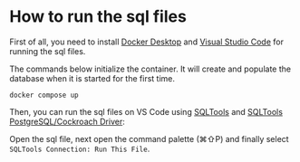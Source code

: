 # How to run the sql files
First of all, you need to install [Docker Desktop](https://www.docker.com/products/docker-desktop/) and [Visual Studio Code](https://code.visualstudio.com/) for running the sql files.

The commands below initialize the container. It will create and populate the database when it is started for the first time.
```
docker compose up
```

Then, you can run the sql files on VS Code using [SQLTools](https://marketplace.visualstudio.com/items/?itemName=mtxr.sqltools) and [SQLTools PostgreSQL/Cockroach Driver](https://marketplace.visualstudio.com/items/?itemName=mtxr.sqltools-driver-pg):

Open the sql file, next open the command palette (⌘⇧P) and finally select `SQLTools Connection: Run This File`.